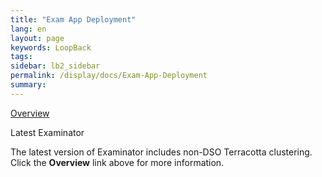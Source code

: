 ```yaml
---
title: "Exam App Deployment"
lang: en
layout: page
keywords: LoopBack
tags:
sidebar: lb2_sidebar
permalink: /display/docs/Exam-App-Deployment
summary:
---
```


<div class="panelContent">

[Overview](https://confluence.terracotta.org/display/docs/Web+App+Reference+Implementation)

</div>

<div class="confluence-information-macro confluence-information-macro-note">

Latest Examinator

<div class="confluence-information-macro-body">

The latest version of Examinator includes non-DSO Terracotta clustering. Click the **Overview** link above for more information.

</div>

</div>